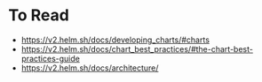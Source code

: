 # To Read

- https://v2.helm.sh/docs/developing_charts/#charts
- https://v2.helm.sh/docs/chart_best_practices/#the-chart-best-practices-guide
- https://v2.helm.sh/docs/architecture/

